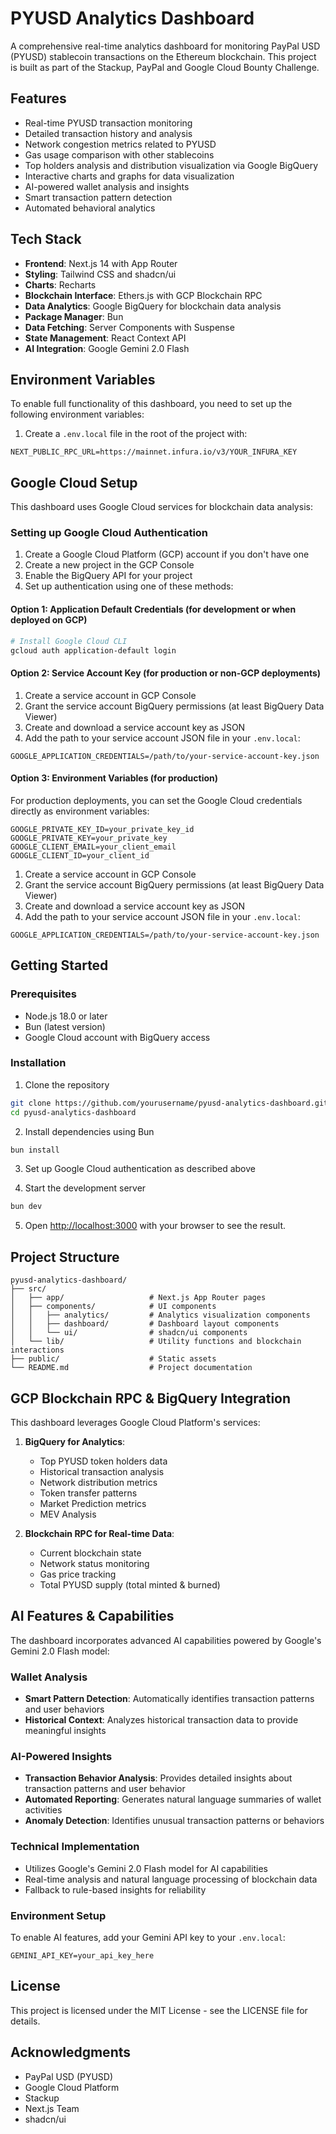 # PYUSD Analytics Dashboard

A comprehensive real-time analytics dashboard for monitoring PayPal USD (PYUSD) stablecoin transactions on the Ethereum blockchain. This project is built as part of the Stackup, PayPal and Google Cloud Bounty Challenge.

## Features

- Real-time PYUSD transaction monitoring
- Detailed transaction history and analysis
- Network congestion metrics related to PYUSD
- Gas usage comparison with other stablecoins
- Top holders analysis and distribution visualization via Google BigQuery
- Interactive charts and graphs for data visualization
- AI-powered wallet analysis and insights
- Smart transaction pattern detection
- Automated behavioral analytics

## Tech Stack

- **Frontend**: Next.js 14 with App Router
- **Styling**: Tailwind CSS and shadcn/ui
- **Charts**: Recharts
- **Blockchain Interface**: Ethers.js with GCP Blockchain RPC
- **Data Analytics**: Google BigQuery for blockchain data analysis
- **Package Manager**: Bun
- **Data Fetching**: Server Components with Suspense
- **State Management**: React Context API
- **AI Integration**: Google Gemini 2.0 Flash

## Environment Variables

To enable full functionality of this dashboard, you need to set up the following environment variables:

1. Create a `.env.local` file in the root of the project with:

```
NEXT_PUBLIC_RPC_URL=https://mainnet.infura.io/v3/YOUR_INFURA_KEY
```

## Google Cloud Setup

This dashboard uses Google Cloud services for blockchain data analysis:

### Setting up Google Cloud Authentication

1. Create a Google Cloud Platform (GCP) account if you don't have one
2. Create a new project in the GCP Console
3. Enable the BigQuery API for your project
4. Set up authentication using one of these methods:

#### Option 1: Application Default Credentials (for development or when deployed on GCP)

```bash
# Install Google Cloud CLI
gcloud auth application-default login
```

#### Option 2: Service Account Key (for production or non-GCP deployments)

1. Create a service account in GCP Console
2. Grant the service account BigQuery permissions (at least BigQuery Data Viewer)
3. Create and download a service account key as JSON
4. Add the path to your service account JSON file in your `.env.local`:

```
GOOGLE_APPLICATION_CREDENTIALS=/path/to/your-service-account-key.json
```

#### Option 3: Environment Variables (for production)

For production deployments, you can set the Google Cloud credentials directly as environment variables:

```
GOOGLE_PRIVATE_KEY_ID=your_private_key_id
GOOGLE_PRIVATE_KEY=your_private_key
GOOGLE_CLIENT_EMAIL=your_client_email
GOOGLE_CLIENT_ID=your_client_id
```

1. Create a service account in GCP Console
2. Grant the service account BigQuery permissions (at least BigQuery Data Viewer)
3. Create and download a service account key as JSON
4. Add the path to your service account JSON file in your `.env.local`:

```
GOOGLE_APPLICATION_CREDENTIALS=/path/to/your-service-account-key.json
```

## Getting Started

### Prerequisites

- Node.js 18.0 or later
- Bun (latest version)
- Google Cloud account with BigQuery access

### Installation

1. Clone the repository

```bash
git clone https://github.com/yourusername/pyusd-analytics-dashboard.git
cd pyusd-analytics-dashboard
```

2. Install dependencies using Bun

```bash
bun install
```

3. Set up Google Cloud authentication as described above

4. Start the development server

```bash
bun dev
```

5. Open [http://localhost:3000](http://localhost:3000) with your browser to see the result.

## Project Structure

```
pyusd-analytics-dashboard/
├── src/
│   ├── app/                   # Next.js App Router pages
│   ├── components/            # UI components
│   │   ├── analytics/         # Analytics visualization components
│   │   ├── dashboard/         # Dashboard layout components
│   │   └── ui/                # shadcn/ui components
│   └── lib/                   # Utility functions and blockchain interactions
├── public/                    # Static assets
└── README.md                  # Project documentation
```

## GCP Blockchain RPC & BigQuery Integration

This dashboard leverages Google Cloud Platform's services:

1. **BigQuery for Analytics**:

   - Top PYUSD token holders data
   - Historical transaction analysis
   - Network distribution metrics
   - Token transfer patterns
   - Market Prediction metrics
   - MEV Analysis

2. **Blockchain RPC for Real-time Data**:
   - Current blockchain state
   - Network status monitoring
   - Gas price tracking
   - Total PYUSD supply (total minted & burned)

## AI Features & Capabilities

The dashboard incorporates advanced AI capabilities powered by Google's Gemini 2.0 Flash model:

### Wallet Analysis

- **Smart Pattern Detection**: Automatically identifies transaction patterns and user behaviors
- **Historical Context**: Analyzes historical transaction data to provide meaningful insights

### AI-Powered Insights

- **Transaction Behavior Analysis**: Provides detailed insights about transaction patterns and user behavior
- **Automated Reporting**: Generates natural language summaries of wallet activities
- **Anomaly Detection**: Identifies unusual transaction patterns or behaviors

### Technical Implementation

- Utilizes Google's Gemini 2.0 Flash model for AI capabilities
- Real-time analysis and natural language processing of blockchain data
- Fallback to rule-based insights for reliability

### Environment Setup

To enable AI features, add your Gemini API key to your `.env.local`:

```
GEMINI_API_KEY=your_api_key_here
```

## License

This project is licensed under the MIT License - see the LICENSE file for details.

## Acknowledgments

- PayPal USD (PYUSD)
- Google Cloud Platform
- Stackup
- Next.js Team
- shadcn/ui
